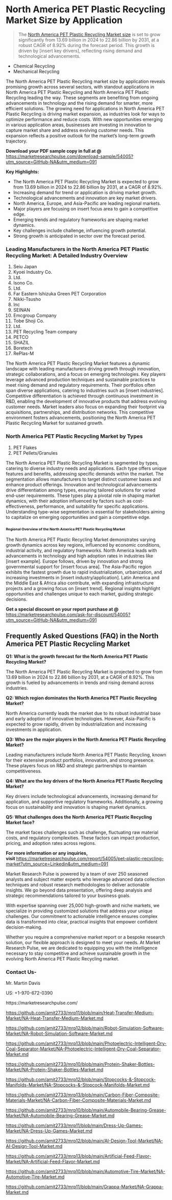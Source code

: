 <h1>North America PET Plastic Recycling Market&nbsp;Size by Application</h1><blockquote><p>The <a href="https://marketresearchpulse.com/download-sample/54005?utm_source=GitHub-NA&amp;utm_medium=091">North America PET Plastic Recycling Market size</a> is set to grow significantly from 13.69 billion in 2024 to 22.86 billion by 2031, at a robust CAGR of 8.92% during the forecast period. This growth is driven by [insert key drivers], reflecting rising demand and technological advancements.</p></blockquote><ul><li>Chemical Recycling<li> Mechanical Recycling</li></ul><p>The North America PET Plastic Recycling market size by application reveals promising growth across several sectors, with standout applications in North America PET Plastic Recycling and North America PET Plastic Recycling leading the way. These segments are benefiting from ongoing advancements in technology and the rising demand for smarter, more efficient solutions. The growing need for applications in North America PET Plastic Recycling is driving market expansion, as industries look for ways to optimize performance and reduce costs. With new opportunities emerging in various application areas, businesses are investing in innovation to capture market share and address evolving customer needs. This expansion reflects a positive outlook for the market’s long-term growth trajectory.</p><p><strong>Download your PDF sample copy in full at @ </strong><a href="https://marketresearchpulse.com/download-sample/54005?utm_source=GitHub-NA&amp;utm_medium=091">https://marketresearchpulse.com/download-sample/54005?utm_source=GitHub-NA&amp;utm_medium=091</a></p><p><strong>Key Highlights: </strong></p><ul><li>The North America PET Plastic Recycling Market is expected to grow from 13.69 billion in 2024 to 22.86 billion by 2031, at a CAGR of 8.92%.</li><li>Increasing demand for trend or application is driving market growth.</li><li>Technological advancements and innovation are key market drivers.</li><li>North America, Europe, and Asia-Pacific are leading regional markets.</li><li>Major players are focusing on insert focus area to gain a competitive edge.</li><li>Emerging trends and regulatory frameworks are shaping market dynamics.</li><li>Key challenges include challenge, influencing growth potential.</li><li>Strong growth is anticipated in sector over the forecast period.</li></ul><h3>Leading Manufacturers in the North America PET Plastic Recycling Market: A Detailed Industry Overview</h3><ol><li>Seiu Japan</li><li>Kyoei Industry Co.</li><li>Ltd.</li><li>Isono Co.</li><li>Ltd.</li><li>Far Eastern Ishizuka Green PET Corporation</li><li>Nikki-Tsusho</li><li>Inc</li><li>SEINAN</li><li>Emcgroup Company</li><li>Tobe Shoji Co.</li><li>Ltd.</li><li>PET Recycling Team company</li><li>PETCO</li><li>SHAZIL</li><li>Boretech</li><li>RePlas-M</li></ol><div class="flex max-w-full flex-col flex-grow"><div class="min-h-8 text-message flex w-full flex-col items-end gap-2 whitespace-normal break-words [.text-message+&amp;]:mt-5" dir="auto" data-message-author-role="assistant" data-message-id="fd8432e4-4910-450d-b182-61b7bfb0a01f" data-message-model-slug="gpt-4o"><div class="flex w-full flex-col gap-1 empty:hidden first:pt-[3px]"><div class="markdown prose w-full break-words dark:prose-invert light"><p>The North America PET Plastic Recycling Market features a dynamic landscape with leading manufacturers driving growth through innovation, strategic collaborations, and a focus on emerging technologies. Key players leverage advanced production techniques and sustainable practices to meet rising demand and regulatory requirements. Their portfolios often span diverse applications, catering to industries such as [insert industries]. Competitive differentiation is achieved through continuous investment in R&amp;D, enabling the development of innovative products that address evolving customer needs. Market leaders also focus on expanding their footprint via acquisitions, partnerships, and distribution networks. This competitive environment fosters advancements, positioning the North America PET Plastic Recycling Market for sustained growth.</p></div></div></div></div><h3>North America PET Plastic Recycling Market by Types</h3><ol><li>PET Flakes<li> PET Pellets/Granules</li></ol><div class="flex max-w-full flex-col flex-grow"><div class="min-h-8 text-message flex w-full flex-col items-end gap-2 whitespace-normal break-words [.text-message+&amp;]:mt-5" dir="auto" data-message-author-role="assistant" data-message-id="084470be-0bb7-4664-bddf-5156b4f41249" data-message-model-slug="gpt-4o-mini"><div class="flex w-full flex-col gap-1 empty:hidden first:pt-[3px]"><div class="markdown prose w-full break-words dark:prose-invert light"><p>The North America PET Plastic Recycling Market is segmented by types, catering to diverse industry needs and applications. Each type offers unique features and benefits, addressing specific demands within the market. The segmentation allows manufacturers to target distinct customer bases and enhance product offerings. Innovation and technological advancements drive differentiation among types, ensuring tailored solutions for varied end-user requirements. These types play a pivotal role in shaping market dynamics, with their adoption influenced by factors such as cost-effectiveness, performance, and suitability for specific applications. Understanding type-wise segmentation is essential for stakeholders aiming to capitalize on emerging opportunities and gain a competitive edge.</p></div></div></div></div><h3><span style="font-size: 11px;">Regional Overview of the North America PET Plastic Recycling Market</span></h3><div class="flex max-w-full flex-col flex-grow"><div class="min-h-8 text-message flex w-full flex-col items-end gap-2 whitespace-normal break-words [.text-message+&amp;]:mt-5" dir="auto" data-message-author-role="assistant" data-message-id="e9038762-ce64-4e30-91c9-9bd413514231" data-message-model-slug="gpt-4o-mini"><div class="flex w-full flex-col gap-1 empty:hidden first:pt-[3px]"><div class="markdown prose w-full break-words dark:prose-invert light"><p>The North America PET Plastic Recycling Market demonstrates varying growth dynamics across key regions, influenced by economic conditions, industrial activity, and regulatory frameworks. North America leads with advancements in technology and high adoption rates in industries like [insert example]. Europe follows, driven by innovation and strong governmental support for [insert focus area]. The Asia-Pacific region exhibits the fastest growth due to rapid industrialization, urbanization, and increasing investments in [insert industry/application]. Latin America and the Middle East &amp; Africa also contribute, with expanding infrastructure projects and a growing focus on [insert trend]. Regional insights highlight opportunities and challenges unique to each market, guiding strategic decisions.</p></div></div></div></div><p><strong>Get a special discount on your report purchase at @ </strong><a href="https://marketresearchpulse.com/ask-for-discount/54005?utm_source=GitHub-NA&amp;utm_medium=091">https://marketresearchpulse.com/ask-for-discount/54005?utm_source=GitHub-NA&amp;utm_medium=091</a></p><h2>Frequently Asked Questions (FAQ) in the North America PET Plastic Recycling Market</h2><p><strong>Q1: What is the growth forecast for the North America PET Plastic Recycling Market?</strong></p><p>The North America PET Plastic Recycling Market is projected to grow from 13.69 billion in 2024 to 22.86 billion by 2031, at a CAGR of 8.92%. This growth is fueled by advancements in trends and rising demand across industries.</p><p><strong>Q2: Which region dominates the North America PET Plastic Recycling Market?</strong></p><p>North America currently leads the market due to its robust industrial base and early adoption of innovative technologies. However, Asia-Pacific is expected to grow rapidly, driven by industrialization and increasing investments in application.</p><p><strong>Q3: Who are the major players in the North America PET Plastic Recycling Market?</strong></p><p>Leading manufacturers include North America PET Plastic Recycling, known for their extensive product portfolios, innovation, and strong presence. These players focus on R&amp;D and strategic partnerships to maintain competitiveness.</p><p><strong>Q4: What are the key drivers of the North America PET Plastic Recycling Market?</strong></p><p>Key drivers include technological advancements, increasing demand for application, and supportive regulatory frameworks. Additionally, a growing focus on sustainability and innovation is shaping market dynamics.</p><p><strong>Q5: What challenges does the North America PET Plastic Recycling Market face?</strong></p><p>The market faces challenges such as challenge, fluctuating raw material costs, and regulatory complexities. These factors can impact production, pricing, and adoption rates across regions.</p><p><strong>For more information or any inquiries, visit&nbsp;</strong><a href="https://marketresearchpulse.com/report/54005/pet-plastic-recycling-market?utm_source=Linkedin&utm_medium=091">https://marketresearchpulse.com/report/54005/pet-plastic-recycling-market?utm_source=Linkedin&utm_medium=091</a></p><p>Market Research Pulse is powered by a team of over 250 seasoned analysts and subject matter experts who leverage advanced data collection techniques and robust research methodologies to deliver actionable insights. We go beyond data presentation, offering deep analysis and strategic recommendations tailored to your business goals.</p><p>With expertise spanning over 25,000 high-growth and niche markets, we specialize in providing customized solutions that address your unique challenges. Our commitment to actionable intelligence ensures complex data is transformed into clear, practical insights that empower confident decision-making.</p><p>Whether you require a comprehensive market report or a bespoke research solution, our flexible approach is designed to meet your needs. At Market Research Pulse, we are dedicated to equipping you with the intelligence necessary to stay competitive and achieve sustainable growth in the evolving North America PET Plastic Recycling market.</p><h3><strong>Contact Us-</strong></h3><p>Mr. Martin Davis</p><p>US: +1-970-672-0390</p><p>https://marketresearchpulse.com/</p><p><a href="https://github.com/amit2733/mrp11/blob/main/Heat-Transfer-Medium-Market/NA-Heat-Transfer-Medium-Market.md">https://github.com/amit2733/mrp11/blob/main/Heat-Transfer-Medium-Market/NA-Heat-Transfer-Medium-Market.md</a></p><p><a href="https://github.com/amit2733/mrp12/blob/main/Robot-Simulation-Software-Market/NA-Robot-Simulation-Software-Market.md">https://github.com/amit2733/mrp12/blob/main/Robot-Simulation-Software-Market/NA-Robot-Simulation-Software-Market.md</a></p><p><a href="https://github.com/amit2733/mrp13/blob/main/Photoelectric-Intelligent-Dry-Coal-Separator-Market/NA-Photoelectric-Intelligent-Dry-Coal-Separator-Market.md">https://github.com/amit2733/mrp13/blob/main/Photoelectric-Intelligent-Dry-Coal-Separator-Market/NA-Photoelectric-Intelligent-Dry-Coal-Separator-Market.md</a></p><p><a href="https://github.com/amit2733/mrp10/blob/main/Protein-Shaker-Bottles-Market/NA-Protein-Shaker-Bottles-Market.md">https://github.com/amit2733/mrp10/blob/main/Protein-Shaker-Bottles-Market/NA-Protein-Shaker-Bottles-Market.md</a></p><p><a href="https://github.com/amit2733/mrp12/blob/main/Stopcocks-&-Stopcock-Manifolds-Market/NA-Stopcocks-&-Stopcock-Manifolds-Market.md">https://github.com/amit2733/mrp12/blob/main/Stopcocks-&-Stopcock-Manifolds-Market/NA-Stopcocks-&-Stopcock-Manifolds-Market.md</a></p><p><a href="https://github.com/amit2733/mrp13/blob/main/Carbon-Fiber-Composite-Materials-Market/NA-Carbon-Fiber-Composite-Materials-Market.md">https://github.com/amit2733/mrp13/blob/main/Carbon-Fiber-Composite-Materials-Market/NA-Carbon-Fiber-Composite-Materials-Market.md</a></p><p><a href="https://github.com/amit2733/mrp10/blob/main/Automobile-Bearing-Grease-Market/NA-Automobile-Bearing-Grease-Market.md">https://github.com/amit2733/mrp10/blob/main/Automobile-Bearing-Grease-Market/NA-Automobile-Bearing-Grease-Market.md</a></p><p><a href="https://github.com/amit2733/mrp11/blob/main/Dress-Up-Games-Market/NA-Dress-Up-Games-Market.md">https://github.com/amit2733/mrp11/blob/main/Dress-Up-Games-Market/NA-Dress-Up-Games-Market.md</a></p><p><a href="https://github.com/amit2733/mrp12/blob/main/AI-Design-Tool-Market/NA-AI-Design-Tool-Market.md">https://github.com/amit2733/mrp12/blob/main/AI-Design-Tool-Market/NA-AI-Design-Tool-Market.md</a></p><p><a href="https://github.com/amit2733/mrp13/blob/main/Artificial-Feed-Flavor-Market/NA-Artificial-Feed-Flavor-Market.md">https://github.com/amit2733/mrp13/blob/main/Artificial-Feed-Flavor-Market/NA-Artificial-Feed-Flavor-Market.md</a></p><p><a href="https://github.com/amit2733/mrp10/blob/main/Automotive-Tire-Market/NA-Automotive-Tire-Market.md">https://github.com/amit2733/mrp10/blob/main/Automotive-Tire-Market/NA-Automotive-Tire-Market.md</a></p><p><a href="https://github.com/amit2733/mrp11/blob/main/Grappa-Market/NA-Grappa-Market.md">https://github.com/amit2733/mrp11/blob/main/Grappa-Market/NA-Grappa-Market.md</a></p>

